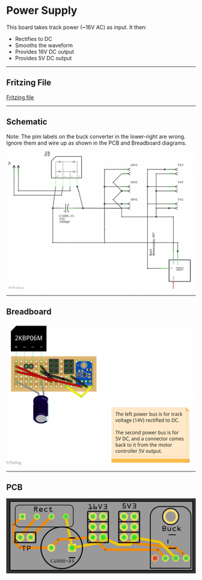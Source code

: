 # Power Supply

This board takes track power (~16V AC) as input.  It then:
- Rectifies to DC
- Smooths the waveform
- Provides 16V DC output
- Provides 5V DC output

---

## Fritzing File

[Fritzing file](PowerSupply.fzz)

---

## Schematic

Note: The pim labels on the buck converter in the lower-right are wrong.  Ignore them and wire up as shown in the PCB and Breadboard diagrams.

![Schematic](Images/PowerSupplySchematic.png)

---

## Breadboard

![Breadboard](Images/PowerSupplyBreadboard.png)

---

## PCB

![PCB](Images/PowerSupplyPCB.png)